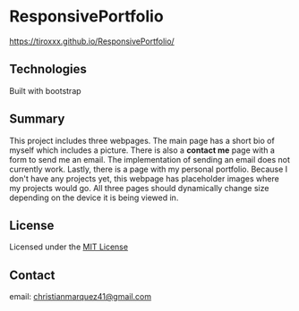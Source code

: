 # ResponsivePortfolio
https://tiroxxx.github.io/ResponsivePortfolio/

## Technologies
Built with bootstrap

## Summary
This project includes three webpages. The main page has a short bio of myself which includes a picture. There is also a **contact me** page with a form to send me an email. The implementation of sending an email does not currently work. Lastly, there is a page with my personal portfolio. Because I don't have any projects yet, this webpage has placeholder images where my projects would go. All three pages should dynamically change size depending on the device it is being viewed in.

## License

Licensed under the [MIT License](LICENSE)

## Contact

email: christianmarquez41@gmail.com